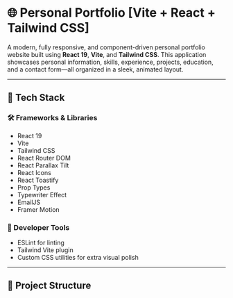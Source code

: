 # 🌐 Personal Portfolio [Vite + React + Tailwind CSS]

A modern, fully responsive, and component-driven personal portfolio website built using **React 19**, **Vite**, and **Tailwind CSS**. This application showcases personal information, skills, experience, projects, education, and a contact form—all organized in a sleek, animated layout.

---

## 🚀 Tech Stack

### 🛠️ Frameworks & Libraries
- React 19
- Vite
- Tailwind CSS
- React Router DOM
- React Parallax Tilt
- React Icons
- React Toastify
- Prop Types
- Typewriter Effect
- EmailJS
- Framer Motion

### 🧰 Developer Tools
- ESLint for linting
- Tailwind Vite plugin
- Custom CSS utilities for extra visual polish

---

## 📁 Project Structure

